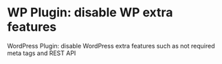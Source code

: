 # WP Plugin: disable WP extra features
WordPress Plugin: disable WordPress extra features such as not required meta tags and REST API
